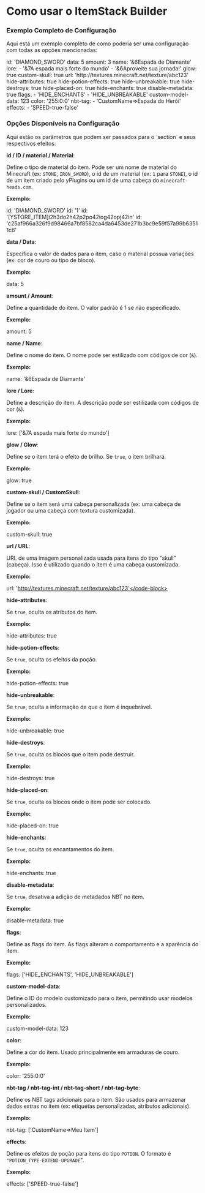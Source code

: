# Como usar o ItemStack Builder

### Exemplo Completo de Configuração
<procedure title="Exemplo Completo de Configuração">
   <p>Aqui está um exemplo completo de como poderia ser uma configuração com todas as opções mencionadas:</p>
   <code-block lang="yaml">
      id: 'DIAMOND_SWORD'
      data: 5
      amount: 3
      name: '&6Espada de Diamante'
      lore:
        - '&7A espada mais forte do mundo'
        - '&6Aproveite sua jornada!'
      glow: true
      custom-skull: true
      url: 'http://textures.minecraft.net/texture/abc123'
      hide-attributes: true
      hide-potion-effects: true
      hide-unbreakable: true
      hide-destroys: true
      hide-placed-on: true
      hide-enchants: true
      disable-metadata: true
      flags:
        - 'HIDE_ENCHANTS'
        - 'HIDE_UNBREAKABLE'
      custom-model-data: 123
      color: '255:0:0'
      nbt-tag:
        - 'CustomName=>Espada do Herói'
      effects:
        - 'SPEED-true-false'
   </code-block>
</procedure>

### Opções Disponíveis na Configuração
<procedure title="Opções Disponíveis na Configuração">
   <p>Aqui estão os parâmetros que podem ser passados para o `section` e seus respectivos efeitos:</p>
   
   <step><b>id / ID / material / Material</b>: 
      <p>Define o tipo de material do item. Pode ser um nome de material do Minecraft (ex: `STONE`, `IRON_SWORD`), o id de um material (ex: `1` para `STONE`), o id de um item criado pelo yPlugins ou um id de uma cabeça do `minecraft-heads.com`.</p>
      <p><b>Exemplo:</b></p>
      <code-block lang="yaml">id: 'DIAMOND_SWORD'</code-block>
      <code-block lang="yaml">id: '1'</code-block>
      <code-block lang="yaml">id: '[YSTORE_ITEM]i2h3do2h42p2po42iog42opj42in'</code-block>
      <code-block lang="yaml">id: 'c25af966a326f9d98466a7bf8582ca4da6453de271b3bc9e59f57a99b63511c6'</code-block>
   </step>

   <step><b>data / Data</b>: 
      <p>Especifica o valor de dados para o item, caso o material possua variações (ex: cor de couro ou tipo de bloco).</p>
      <p><b>Exemplo:</b></p>
      <code-block lang="yaml">data: 5</code-block>
   </step>

   <step><b>amount / Amount</b>: 
      <p>Define a quantidade do item. O valor padrão é 1 se não especificado.</p>
      <p><b>Exemplo:</b></p>
      <code-block lang="yaml">amount: 5</code-block>
   </step>

   <step><b>name / Name</b>: 
      <p>Define o nome do item. O nome pode ser estilizado com códigos de cor (`&`).</p>
      <p><b>Exemplo:</b></p>
      <code-block lang="yaml">name: '&6Espada de Diamante'</code-block>
   </step>

   <step><b>lore / Lore</b>: 
      <p>Define a descrição do item. A descrição pode ser estilizada com códigos de cor (`&`).</p>
      <p><b>Exemplo:</b></p>
      <code-block lang="yaml">lore: ['&7A espada mais forte do mundo']</code-block>
   </step>

   <step><b>glow / Glow</b>: 
      <p>Define se o item terá o efeito de brilho. Se `true`, o item brilhará.</p>
      <p><b>Exemplo:</b></p>
      <code-block lang="yaml">glow: true</code-block>
   </step>

   <step><b>custom-skull / CustomSkull</b>: 
      <p>Define se o item será uma cabeça personalizada (ex: uma cabeça de jogador ou uma cabeça com textura customizada).</p>
      <p><b>Exemplo:</b></p>
      <code-block lang="yaml">custom-skull: true</code-block>
   </step>

   <step><b>url / URL</b>: 
      <p>URL de uma imagem personalizada usada para itens do tipo "skull" (cabeça). Isso é utilizado quando o item é uma cabeça customizada.</p>
      <p><b>Exemplo:</b></p>
      <code-block lang="yaml">url: 'http://textures.minecraft.net/texture/abc123'</code-block>
   </step>

   <step><b>hide-attributes</b>: 
      <p>Se `true`, oculta os atributos do item.</p>
      <p><b>Exemplo:</b></p>
      <code-block lang="yaml">hide-attributes: true</code-block>
   </step>

   <step><b>hide-potion-effects</b>: 
      <p>Se `true`, oculta os efeitos da poção.</p>
      <p><b>Exemplo:</b></p>
      <code-block lang="yaml">hide-potion-effects: true</code-block>
   </step>

   <step><b>hide-unbreakable</b>: 
      <p>Se `true`, oculta a informação de que o item é inquebrável.</p>
      <p><b>Exemplo:</b></p>
      <code-block lang="yaml">hide-unbreakable: true</code-block>
   </step>

   <step><b>hide-destroys</b>: 
      <p>Se `true`, oculta os blocos que o item pode destruir.</p>
      <p><b>Exemplo:</b></p>
      <code-block lang="yaml">hide-destroys: true</code-block>
   </step>

   <step><b>hide-placed-on</b>: 
      <p>Se `true`, oculta os blocos onde o item pode ser colocado.</p>
      <p><b>Exemplo:</b></p>
      <code-block lang="yaml">hide-placed-on: true</code-block>
   </step>

   <step><b>hide-enchants</b>: 
      <p>Se `true`, oculta os encantamentos do item.</p>
      <p><b>Exemplo:</b></p>
      <code-block lang="yaml">hide-enchants: true</code-block>
   </step>

   <step><b>disable-metadata</b>: 
      <p>Se `true`, desativa a adição de metadados NBT no item.</p>
      <p><b>Exemplo:</b></p>
      <code-block lang="yaml">disable-metadata: true</code-block>
   </step>

   <step><b>flags</b>: 
      <p>Define as flags do item. As flags alteram o comportamento e a aparência do item.</p>
      <p><b>Exemplo:</b></p>
      <code-block lang="yaml">flags: ['HIDE_ENCHANTS', 'HIDE_UNBREAKABLE']</code-block>
   </step>

   <step><b>custom-model-data</b>: 
      <p>Define o ID do modelo customizado para o item, permitindo usar modelos personalizados.</p>
      <p><b>Exemplo:</b></p>
      <code-block lang="yaml">custom-model-data: 123</code-block>
   </step>

   <step><b>color</b>: 
      <p>Define a cor do item. Usado principalmente em armaduras de couro.</p>
      <p><b>Exemplo:</b></p>
      <code-block lang="yaml">color: '255:0:0'</code-block>
   </step>

   <step><b>nbt-tag / nbt-tag-int / nbt-tag-short / nbt-tag-byte</b>: 
      <p>Define os NBT tags adicionais para o item. São usados para armazenar dados extras no item (ex: etiquetas personalizadas, atributos adicionais).</p>
      <p><b>Exemplo:</b></p>
      <code-block lang="yaml">nbt-tag: ['CustomName=>Meu Item']</code-block>
   </step>

   <step><b>effects</b>: 
      <p>Define os efeitos de poção para itens do tipo `POTION`. O formato é `"POTION_TYPE-EXTEND-UPGRADE`".</p>
      <p><b>Exemplo:</b></p>
      <code-block lang="yaml">effects: ['SPEED-true-false']</code-block>
   </step>
</procedure>
